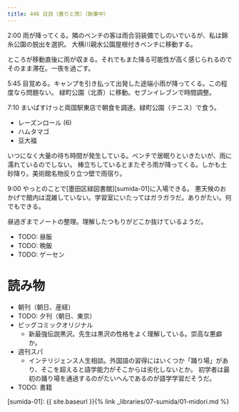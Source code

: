```yaml
---
title: 446 日目（曇りと雨）（執筆中）
---
```


2:00 雨が降ってくる。隣のベンチの客は雨合羽装備でしのいでいるが、私は錦糸公園の脱出を選択。
大横川親水公園屋根付きベンチに移動する。

ところが移動直後に雨が収まる。それでもまた降る可能性が高く感じられるのでそのまま滞在。一夜を過ごす。

5:45 目覚める。キャンプを引き払って出発した途端小雨が降ってくる。この程度なら問題ない。
緑町公園（北斎）に移動。セブンイレブンで時間調整。

7:10 まいばすけっと両国駅東店で朝食を調達。緑町公園（テニス）で食う。
* レーズンロール (6)
* ハムタマゴ
* 豆大福

いつになく大量の待ち時間が発生している。ベンチで居眠りといきたいが、雨に濡れているのでしない。
棒立ちしているとまたぞろ雨が降ってくる。しかも土砂降り。美術館名物反り立つ壁で雨宿り。

9:00 やっとのことで[墨田区緑図書館][sumida-01]に入場できる。
悪天候のおかげで館内は混雑していない。学習室にいたってはガラガラだ。ありがたい。何でもできる。

昼過ぎまでノートの整理。理解したつもりがどこか抜けているようだ。

* TODO: 昼飯
* TODO: 晩飯
* TODO: ゲーセン

# 読み物

* 朝刊（朝日、産経）
* TODO: 夕刊（朝日、東京）
* ビッグコミックオリジナル
  * 新最強伝説黒沢。先生は黒沢の性格をよく理解している。崇高な悪癖か。
* 週刊スパ
  * インテリジェンス人生相談。外国語の習得にはいくつか「踊り場」があり、そこを超えると語学能力がそこからは劣化しないとか。
    初学者は最初の踊り場を通過するのがたいへんであるのが語学学習だそうだ。
* TODO: 書籍

[sumida-01]: {{ site.baseurl }}{% link _libraries/07-sumida/01-midori.md %}
